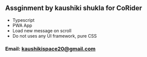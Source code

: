 ## Assginment by kaushiki shukla for CoRider
- Typescript
- PWA App
- Load new message on scroll
- Do not uses any UI framework, pure CSS


### Email: kaushikispace20@gmail.com